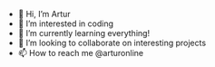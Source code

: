 - 👋 Hi, I’m Artur
- 👀 I’m interested in coding
- 🌱 I’m currently learning everything!
- 💞️ I’m looking to collaborate on interesting projects
- 📫 How to reach me @arturonline

<!---
arturonline/arturonline is a ✨ special ✨ repository because its `README.md` (this file) appears on your GitHub profile.
You can click the Preview link to take a look at your changes.
--->
